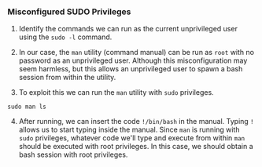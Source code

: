 
### Misconfigured SUDO Privileges

1. Identify the commands we can run as the current unprivileged user using the `sudo -l` command. 

2. In our case, the `man` utility (command manual) can be run as `root` with no password as an unprivileged user. Although this misconfiguration may seem harmless, but this allows an unprivileged user to spawn a bash session from within the utility. 

3. To exploit this we can run the `man` utility with `sudo` privileges. 
```
sudo man ls
```

4. After running, we can insert the code `!/bin/bash` in the manual. Typing `!` allows us to start typing inside the manual.  Since `man` is running with `sudo` privileges, whatever code we'll type and execute from within `man` should be executed with root privileges. In this case, we should obtain a bash session with root privileges. 